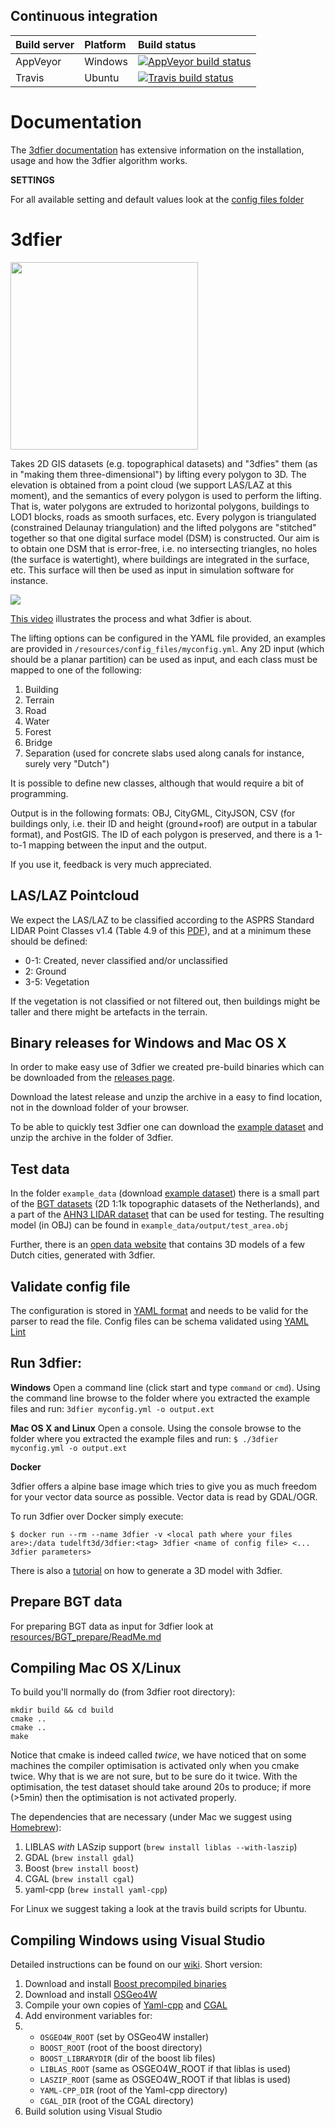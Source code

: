 ## Continuous integration
| Build server | Platform | Build status |
| :---- | :------ | :---- |
| AppVeyor | Windows | [![AppVeyor build status][1]][2]
| Travis | Ubuntu | [![Travis build status][3]][4]

[1]: https://ci.appveyor.com/api/projects/status/github/tudelft3d/3dfier?branch=master&svg=true
[2]: https://ci.appveyor.com/project/tudelft3d/3dfier/branch/master
[3]: https://api.travis-ci.org/tudelft3d/3dfier.svg?branch=master
[4]: https://travis-ci.org/tudelft3d/3dfier

# Documentation

The [3dfier documentation](http://tudelft3d.github.io/3dfier) has extensive information on the installation, usage and how the 3dfier algorithm works.

**SETTINGS**

For all available setting and default values look at the [config files folder](https://github.com/tudelft3d/3dfier/tree/master/resources/config_files)

# 3dfier
<img src="https://dl.dropboxusercontent.com/s/05eo2r5yc2kke5g/3dfierNoBridge.png" width="300">


Takes 2D GIS datasets (e.g. topographical datasets) and "3dfies" them (as in "making them three-dimensional") by lifting every polygon to 3D.
The elevation is obtained from a point cloud (we support LAS/LAZ at this moment), and the semantics of every polygon is used to perform the lifting.
That is, water polygons are extruded to horizontal polygons, buildings to LOD1 blocks, roads as smooth surfaces, etc.
Every polygon is triangulated (constrained Delaunay triangulation) and the lifted polygons are "stitched" together so that one digital surface model (DSM) is constructed.
Our aim is to obtain one DSM that is error-free, i.e. no intersecting triangles, no holes (the surface is watertight), where buildings are integrated in the surface, etc.
This surface will then be used as input in simulation software for instance.

![](https://dl.dropboxusercontent.com/s/tojiay8cmomu2v5/Delft_3dfier-3.png)

<a href="https://vimeo.com/181421237">This video</a> illustrates the process and what 3dfier is about.

The lifting options can be configured in the YAML file provided, an examples are provided in `/resources/config_files/myconfig.yml`.
Any 2D input (which should be a planar partition) can be used as input, and each class must be mapped to one of the following:

  1. Building
  1. Terrain
  1. Road
  1. Water
  1. Forest
  1. Bridge
  1. Separation (used for concrete slabs used along canals for instance, surely very "Dutch")

It is possible to define new classes, although that would require a bit of programming.

Output is in the following formats: OBJ, CityGML, CityJSON, CSV (for buildings only, i.e. their ID and height (ground+roof) are output in a tabular format), and PostGIS.
The ID of each polygon is preserved, and there is a 1-to-1 mapping between the input and the output. 

If you use it, feedback is very much appreciated.

## LAS/LAZ Pointcloud

We expect the LAS/LAZ to be classified according to the ASPRS Standard LIDAR Point Classes v1.4 (Table 4.9 of this [PDF](http://www.asprs.org/wp-content/uploads/2010/12/LAS_1-4_R6.pdf)), and at a minimum these should be defined:

  - 0-1: Created, never classified and/or unclassified
  - 2: Ground
  - 3-5: Vegetation

If the vegetation is not classified or not filtered out, then buildings might be taller and there might be artefacts in the terrain.

## Binary releases for Windows and Mac OS X

In order to make easy use of 3dfier we created pre-build binaries which can be downloaded from the [releases page](https://github.com/tudelft3d/3dfier/releases). 

Download the latest release and unzip the archive in a easy to find location, not in the download folder of your browser. 

To be able to quickly test 3dfier one can download the [example dataset](https://github.com/tudelft3d/3dfier/releases/tag/example_data) and unzip the archive in the folder of 3dfier. 

## Test data

In the folder `example_data` (download [example dataset](https://github.com/tudelft3d/3dfier/releases/tag/example_data)) there is a small part of the [BGT datasets](http://www.kadaster.nl/web/Themas/Registraties/BGT.htm) (2D 1:1k topographic datasets of the Netherlands), and a part of the [AHN3 LIDAR dataset](https://www.pdok.nl/nl/ahn3-downloads) that can be used for testing. 
The resulting model (in OBJ) can be found in `example_data/output/test_area.obj`

Further, there is an [open data website](https://3d.bk.tudelft.nl/opendata/3dfier/) that contains 3D models of a few Dutch cities, generated with 3dfier.

## Validate config file
The configuration is stored in [YAML format](http://docs.ansible.com/ansible/latest/YAMLSyntax.html) and needs to be valid for the parser to read the file. 
Config files can be schema validated using [YAML Lint](http://www.yamllint.com)

## Run 3dfier:
**Windows** 
Open a command line (click start and type `command` or `cmd`). Using the command line browse to the folder where you extracted the example files and run:
`3dfier myconfig.yml -o output.ext`

**Mac OS X and Linux**
Open a console. Using the console browse to the folder where you extracted the example files and run:
`$ ./3dfier myconfig.yml -o output.ext`

**Docker**

3dfier offers a alpine base image which tries to give you as much freedom for your vector data source as possible. Vector data is read by GDAL/OGR.

To run 3dfier over Docker simply execute:

    $ docker run --rm --name 3dfier -v <local path where your files are>:/data tudelft3d/3dfier:<tag> 3dfier <name of config file> <... 3dfier parameters>

There is also a [tutorial](https://github.com/tudelft3d/3dfier/wiki/General-3dfier-tutorial-to-generate-LOD1-models) on how to generate a 3D model with 3dfier.

## Prepare BGT data
For preparing BGT data as input for 3dfier look at [resources/BGT_prepare/ReadMe.md](https://github.com/tudelft3d/3dfier/blob/master/resources/BGT_prepare/ReadMe.md)

## Compiling Mac OS X/Linux

To build you'll normally do (from 3dfier root directory):

```
mkdir build && cd build
cmake .. 
cmake ..
make
```

Notice that cmake is indeed called *twice*, we have noticed that on some machines the compiler optimisation is activated only when you cmake twice.
Why that is we are not sure, but to be sure do it twice.
With the optimisation, the test dataset should take around 20s to produce; if more (>5min) then the optimisation is not activated properly.

The dependencies that are necessary (under Mac we suggest using [Homebrew](http://brew.sh)):

  1. LIBLAS *with* LASzip support (`brew install liblas --with-laszip`)
  1. GDAL (`brew install gdal`)
  1. Boost (`brew install boost`)
  1. CGAL (`brew install cgal`)
  1. yaml-cpp (`brew install yaml-cpp`)

For Linux we suggest taking a look at the travis build scripts for Ubuntu.

## Compiling Windows using Visual Studio
Detailed instructions can be found on our [wiki](https://github.com/tudelft3d/3dfier/wiki/Building-on-Windows-10). Short version:

1. Download and install [Boost precompiled binaries](https://sourceforge.net/projects/boost/files/boost-binaries)
1. Download and install [OSGeo4W](https://trac.osgeo.org/osgeo4w)
1. Compile your own copies of [Yaml-cpp](https://github.com/jbeder/yaml-cpp) and [CGAL](https://www.cgal.org)
1. Add environment variables for:
1. - `OSGEO4W_ROOT` (set by OSGeo4W installer)
    - `BOOST_ROOT` (root of the boost directory)
    - `BOOST_LIBRARYDIR` (dir of the boost lib files)
    - `LIBLAS_ROOT` (same as OSGEO4W_ROOT if that liblas is used)
    - `LASZIP_ROOT` (same as OSGEO4W_ROOT if that liblas is used)
    - `YAML-CPP_DIR` (root of the Yaml-cpp directory)
    - `CGAL_DIR` (root of the CGAL directory)
1. Build solution using Visual Studio
